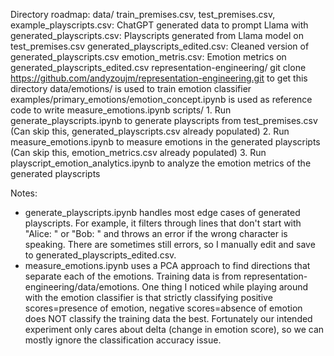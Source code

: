 Directory roadmap:
data/
    train_premises.csv, test_premises.csv, example_playscripts.csv: ChatGPT generated data to prompt Llama with
    generated_playscripts.csv: Playscripts generated from Llama model on test_premises.csv
    generated_playscripts_edited.csv: Cleaned version of generated_playscripts.csv
    emotion_metris.csv: Emotion metrics on generated_playscripts_edited.csv
representation-engineering/
    git clone https://github.com/andyzoujm/representation-engineering.git to get this directory
    data/emotions/ is used to train emotion classifier
    examples/primary_emotions/emotion_concept.ipynb is used as reference code to write measure_emotions.ipynb
scripts/
    1. Run generate_playscripts.ipynb to generate playscripts from test_premises.csv (Can skip this, generated_playscripts.csv already populated)
    2. Run measure_emotions.ipynb to measure emotions in the generated playscripts (Can skip this, emotion_metrics.csv already populated)
    3. Run playscript_emotion_analytics.ipynb to analyze the emotion metrics of the generated playscripts

Notes:
- generate_playscripts.ipynb handles most edge cases of generated playscripts. For example, it filters through lines that don't start with "Alice: "
 or "Bob: " and throws an error if the wrong character is speaking. There are sometimes still errors, so I manually edit and save to generated_playscripts_edited.csv.
- measure_emotions.ipynb uses a PCA approach to find directions that separate each of the emotions. Training data is from representation-engineering/data/emotions.
One thing I noticed while playing around with the emotion classifier is that strictly classifying positive scores=presence of emotion, negative scores=absence of emotion 
does NOT classify the training data the best. Fortunately our intended experiment only cares about delta (change in emotion score), so we can mostly ignore the
 classification accuracy issue.
